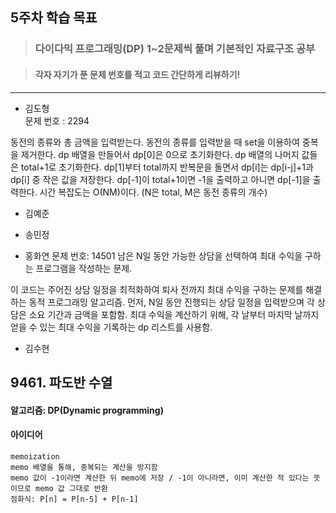 ## 5주차 학습 목표
> ### 다이다믹 프로그래밍(DP) 1~2문제씩 풀며 기본적인 자료구조 공부

> #### 각자 자기가 푼 문제 번호를 적고 코드 간단하게 리뷰하기! 

***
* 김도형  
문제 번호 : 2294

동전의 종류와 총 금액을 입력받는다.
동전의 종류를 입력받을 때 set을 이용하여 중복을 제거한다.
dp 배열을 만들어서 dp[0]은 0으로 초기화한다.
dp 배열의 나머지 값들은 total+1로 초기화한다.
dp[1]부터 total까지 반복문을 돌면서 dp[i]는 dp[i-j]+1과 dp[i] 중 작은 값을 저장한다.
dp[-1]이 total+1이면 -1을 출력하고 아니면 dp[-1]을 출력한다.
시간 복잡도는 O(NM)이다. (N은 total, M은 동전 종류의 개수)
* 김예준

* 송민정

* 홍화연
문제 번호: 14501
남은 N일 동안 가능한 상담을 선택하여 최대 수익을 구하는 프로그램을 작성하는 문제.

이 코드는 주어진 상담 일정을 최적화하여 퇴사 전까지 최대 수익을 구하는 문제를 해결하는 동적 프로그래밍 알고리즘. 먼저, N일 동안 진행되는 상담 일정을 입력받으며 각 상담은 소요 기간과 금액을 포함함. 최대 수익을 계산하기 위해, 각 날부터 마지막 날까지 얻을 수 있는 최대 수익을 기록하는 dp 리스트를 사용함.

* 김수현
## 9461. 파도반 수열
#### 알고리즘: DP(Dynamic programming)
#### 아이디어
    memoization
    memo 배열을 통해, 중복되는 계산을 방지함
    memo 값이 -1이라면 계산한 뒤 memo에 저장 / -1이 아니라면, 이미 계산한 적 있다는 뜻이므로 memo 값 그대로 반환
    점화식: P[n] = P[n-5] + P[n-1]
